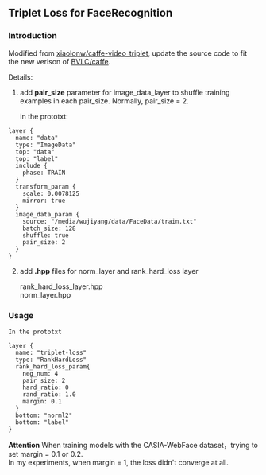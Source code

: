 ## Triplet Loss for FaceRecognition

### Introduction  

Modified from [xiaolonw/caffe-video_triplet](https://github.com/xiaolonw/caffe-video_triplet), update the source code to fit the new verison of [BVLC/caffe](https://github.com/BVLC/caffe).   

Details:   
1. add **pair_size** parameter for image_data_layer to shuffle training examples in each pair_size. Normally, pair_size = 2.   

    in the prototxt:  
```
layer {
  name: "data"
  type: "ImageData"
  top: "data"
  top: "label"
  include { 
    phase: TRAIN
  }
  transform_param {
    scale: 0.0078125
    mirror: true
  }
  image_data_param {
    source: "/media/wujiyang/data/FaceData/train.txt"
    batch_size: 128
    shuffle: true
    pair_size: 2
  }
}   
```  
2. add **.hpp** files for norm_layer and rank_hard_loss layer  

    rank_hard_loss_layer.hpp  
    norm_layer.hpp    

### Usage
    In the prototxt  
```
layer {
  name: "triplet-loss"
  type: "RankHardLoss" 
  rank_hard_loss_param{
    neg_num: 4
    pair_size: 2
    hard_ratio: 0
    rand_ratio: 1.0
    margin: 0.1
  }
  bottom: "norml2"
  bottom: "label"
} 
```  
**Attention**
When training models with the CASIA-WebFace dataset，trying to  set margin = 0.1 or 0.2.   
In my experiments,  when margin = 1, the loss didn't converge at all. 